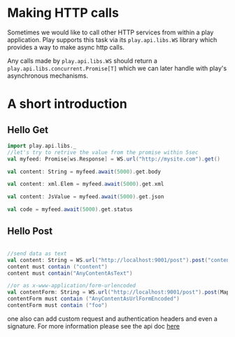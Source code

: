 # Making HTTP calls

Sometimes we would like to call other HTTP services from within a play application. Play supports this task via its ```play.api.libs.WS``` library which provides a way to make async http calls. 

Any calls made by ```play.api.libs.WS``` should return a ```play.api.libs.concurrent.Promise[T]``` which we can later handle with play's asynchronous mechanisms.

# A short introduction

## Hello Get
```scala
import play.api.libs._
//let's try to retrive the value from the promise within 5sec
val myfeed: Promise[ws.Response] = WS.url("http://mysite.com").get()

val content: String = myfeed.await(5000).get.body

val content: xml.Elem = myfeed.await(5000).get.xml

val content: JsValue = myfeed.await(5000).get.json

val code = myfeed.await(5000).get.status
```

## Hello Post
```scala

//send data as text
val content: String = WS.url("http://localhost:9001/post").post("content").await(5000).get.body
content must contain ("content")
content must contain("AnyContentAsText")

//or as x-www-application/form-urlencoded
val contentForm: String = WS.url("http://localhost:9001/post").post(Map("param1"->Seq("foo"))).await(5000).get.body
contentForm must contain ("AnyContentAsUrlFormEncoded")
contentForm must contain ("foo")
```

one also can add custom request and authentication headers and even a signature. For more information please see the api doc [here](https://github.com/playframework/Play20/blob/master/framework/src/play/src/main/scala/play/api/libs/WS.scala)

